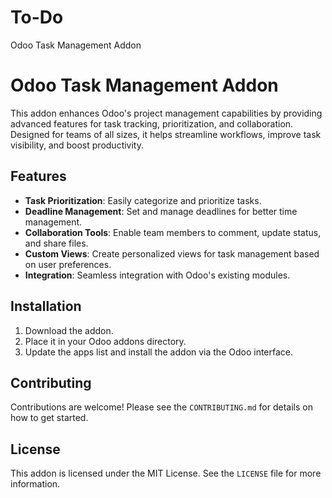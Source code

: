 # To-Do
Odoo Task Management Addon
# Odoo Task Management Addon

This addon enhances Odoo's project management capabilities by providing advanced features for task tracking, prioritization, and collaboration. Designed for teams of all sizes, it helps streamline workflows, improve task visibility, and boost productivity.

## Features

- **Task Prioritization**: Easily categorize and prioritize tasks.
- **Deadline Management**: Set and manage deadlines for better time management.
- **Collaboration Tools**: Enable team members to comment, update status, and share files.
- **Custom Views**: Create personalized views for task management based on user preferences.
- **Integration**: Seamless integration with Odoo's existing modules.

## Installation

1. Download the addon.
2. Place it in your Odoo addons directory.
3. Update the apps list and install the addon via the Odoo interface.

## Contributing

Contributions are welcome! Please see the `CONTRIBUTING.md` for details on how to get started.

## License

This addon is licensed under the MIT License. See the `LICENSE` file for more information.
